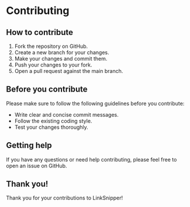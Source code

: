 # Contributing

## How to contribute

1. Fork the repository on GitHub.
2. Create a new branch for your changes.
3. Make your changes and commit them.
4. Push your changes to your fork.
5. Open a pull request against the main branch.

## Before you contribute

Please make sure to follow the following guidelines before you contribute:

-   Write clear and concise commit messages.
-   Follow the existing coding style.
-   Test your changes thoroughly.

## Getting help

If you have any questions or need help contributing, please feel free to open an issue on GitHub.

## Thank you!

Thank you for your contributions to LinkSnipper!
